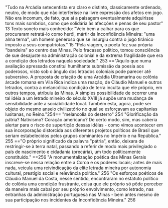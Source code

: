 "Tudo na Arcádia setecentista era claro e distinto, classicamente ordenado, neutro, de modo que não interferisse na livre expressão dos afetos em jogo. Não era incomum, de fato, que aí a paisagem eventualmente adquirisse tons mais sombrios, como que solidária às afecções e penas de seu pastor" 13
Texto soneto mais conhecido: "Veio bem a calhar para os que procuraram retratá-lo como herói, mártir da Inconfidência Mineira: "uma alma terna", um homem generoso que se insurgiu contra o jugo tirânico imposto a seus compatriotas." 15
"Pela viagem, o poeta fez sua própria "bandeira" ao centro das Minas. Pelo fracasso político, tomou consciência de sue desajuste na administração colonial e da extrema fragilidade que era a condição dos letrados naquela sociedade." 253
=="Aquilo que numa avaliação apressada constitui humilhante submissão da poesia aos poderosos, visto sob o ângulo dos letrados coloniais pode parecer até subversivo. A proposta de criação de uma Arcádia Ultramarina ou colônia árcade romana em Vila Rica indica uma reação, de Cláudio Manuel e outros letrados, contra a melancólica condição de terra inculta que ele próprio, em outros tempos, atribuiu às Minas. A simples possibilidade de ocorrer uma tal idéia a um letrado mineiro do século XVIII já supõe uma mudança de sensibilidade ante a sociabilidade local. Também esta, agora, pode ser objeto do mesmo anseio civilizatório no qual se esforçavam as capitanias lusitanas, no Reino."254==
"melancolia do desterro" 254
"Glorificação da pátria? Nativismo? Coração americano? De certo modo, sim, mas caberia alertar para o risco de supertição dessas idéias - como vimos acontecer em sua incorporação distorcida aos diferentes projetos políticos de Brasil que seriam estabelecidos pelos grupos dominantes no Império e na República." 255
=="O próprio significado da palavra "pátria", então, deixara de restringir-se à terra natal, passando a referir de modo mais privilegiado o país de nascimento e cidadania (precária), um todo politicamente constituído." ==256
"A monumentalização poética das Minas Gerais inscreve-se nessa relação entre a Coroa e os poderes locais; antes de mais nada, veicula uma reivindicação da elite letrada mineira por autonomia cultural, prestígio social e relevância política." 256
"Os esforços poéticos de Cláudio Manuel da Costa, nesse sentido, encontraram no estatuto político de colônia uma condição frustrante, coisa que ele próprio só pôde perceber da maneira mais cabal por seu próprio envolvimento, como letrado, nas entranhas da administração portuguesa nas Minas - bem antes mesmo de sua participação nos incidentes da Inconfidência Mineira." 256